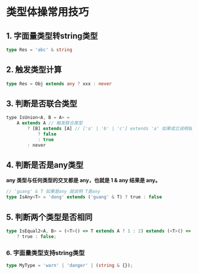 # 类型体操常用技巧


## 1. 字面量类型转string类型

```ts
type Res = 'abc' & string
```


## 2. 触发类型计算

```ts
type Res = Obj extends any ? xxx : never
```

## 3. 判断是否联合类型

```js
type IsUnion<A, B = A> =
    A extends A // 触发联合类型
        ? [B] extends [A] // ['a' | 'b' | 'c'] extends 'a' 如果成立说明就不是联合类型，不成立就是联合类型
            ? false
            : true
        : never
```

## 4. 判断是否是any类型

**any 类型与任何类型的交叉都是 any，也就是 1 & any 结果是 any。**

```ts
// 'guang' & T 如果是any 就说明 T是any
type IsAny<T> = 'dong' extends ('guang' & T) ? true : false
```

## 5. 判断两个类型是否相同

```ts
type IsEqual2<A, B> = (<T>() => T extends A ? 1 : 2) extends (<T>() => T extends B ? 1 : 2)
    ? true : false;
```

### 6. 字面量类型支持string类型

```ts
type MyType = 'warn' | 'danger' | (string & {});
```
